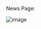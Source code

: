 News Page:

![image](https://github.com/user-attachments/assets/6913b56c-9f9a-420a-9f23-a5df2ad56948)


